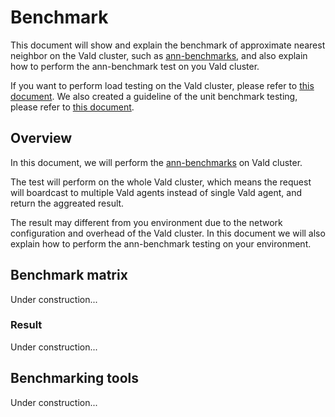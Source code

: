 # Benchmark

This document will show and explain the benchmark of approximate nearest neighbor on the Vald cluster, such as [ann-benchmarks](https://github.com/erikbern/ann-benchmarks), and also explain how to perform the ann-benchmark test on you Vald cluster.

If you want to perform load testing on the Vald cluster, please refer to [this document](loadtest.md).
We also created a guideline of the unit benchmark testing, please refer to [this document](unit_benchmark.md).

## Overview

In this document, we will perform the [ann-benchmarks](https://github.com/erikbern/ann-benchmarks) on Vald cluster.

The test will perform on the whole Vald cluster, which means the request will boardcast to multiple Vald agents instead of single Vald agent, and return the aggreated result.

The result may different from you environment due to the network configuration and overhead of the Vald cluster. In this document we will also explain how to perform the ann-benchmark testing on your environment.

## Benchmark matrix

Under construction...

### Result

Under construction...

## Benchmarking tools

Under construction...
